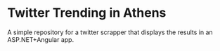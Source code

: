 # Twitter Trending in Athens

A simple repository for a twitter scrapper that displays the results in an ASP.NET+Angular app.
